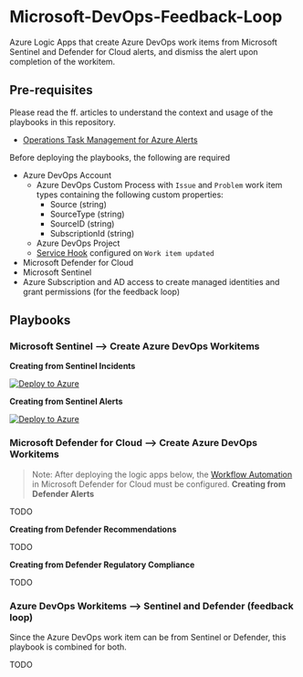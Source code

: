 # Microsoft-DevOps-Feedback-Loop
Azure Logic Apps that create Azure DevOps work items from Microsoft Sentinel and Defender for Cloud alerts, and dismiss the alert upon completion of the workitem.

## Pre-requisites
Please read the ff. articles to understand the context and usage of the playbooks in this repository.
- [Operations Task Management for Azure Alerts](https://www.raffertyuy.com/raztype/operations-task-management-from-azure-alerts/)

Before deploying the playbooks, the following are required
- Azure DevOps Account
  - Azure DevOps Custom Process with `Issue` and `Problem` work item types containing the following custom properties:
    - Source (string)
    - SourceType (string)
    - SourceID (string)
    - SubscriptionId (string)
  - Azure DevOps Project
  - [Service Hook](https://docs.microsoft.com/en-us/azure/devops/service-hooks/services/webhooks?view=azure-devops) configured on `Work item updated`
- Microsoft Defender for Cloud
- Microsoft Sentinel
- Azure Subscription and AD access to create managed identities and grant permissions (for the feedback loop)

## Playbooks
### Microsoft Sentinel --> Create Azure DevOps Workitems
**Creating from Sentinel Incidents**

[![Deploy to Azure](https://aka.ms/deploytoazurebutton)](https://portal.azure.com/#create/Microsoft.Template/uri/https%3A%2F%2Fraw.githubusercontent.com%2Fraffertyuy%2FMicrosoft-DevOps-Feedback-Loop%2Fmaster%2FSentinelIncident-Create-DevOpsItem-LogicApp%2Fazuredeploy.json)

**Creating from Sentinel Alerts**

[![Deploy to Azure](https://aka.ms/deploytoazurebutton)](https://portal.azure.com/#create/Microsoft.Template/uri/https%3A%2F%2Fraw.githubusercontent.com%2Fraffertyuy%2FMicrosoft-DevOps-Feedback-Loop%2Fmaster%2FSentinelAlert-Create-DevOpsItem-LogicApp%2Fazuredeploy.json)

### Microsoft Defender for Cloud --> Create Azure DevOps Workitems
>Note: After deploying the logic apps below, the [Workflow Automation](https://docs.microsoft.com/en-us/azure/defender-for-cloud/workflow-automation) in Microsoft Defender for Cloud must be configured.
**Creating from Defender Alerts**

TODO

**Creating from Defender Recommendations**

TODO

**Creating from Defender Regulatory Compliance**

TODO

### Azure DevOps Workitems --> Sentinel and Defender (feedback loop)
Since the Azure DevOps work item can be from Sentinel or Defender, this playbook is combined for both.

TODO